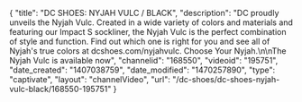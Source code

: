 {
    "title": "DC SHOES: NYJAH VULC \/ BLACK",
    "description": "DC proudly unveils the Nyjah Vulc. Created in a wide variety of colors and materials and featuring our Impact S sockliner, the Nyjah Vulc is the perfect combination of style and function. Find out which one is right for you and see all of Nyjah's true colors at dcshoes.com\/nyjahvulc. Choose Your Nyjah.\n\nThe Nyjah Vulc is available now",
    "channelid": "168550",
    "videoid": "195751",
    "date_created": "1407038759",
    "date_modified": "1470257890",
    "type": "captivate",
    "layout": "channelVideo",
    "url": "\/dc-shoes\/dc-shoes-nyjah-vulc-black\/168550-195751"
}
